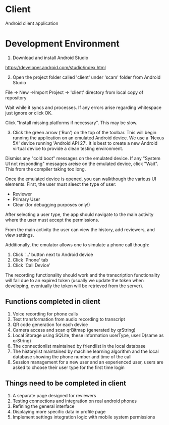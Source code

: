 # Client

Android client application

# Development Environment

1. Download and install Android Studio

https://developer.android.com/studio/index.html

2. Open the project folder called 'client' under 'scam' folder from Android Studio 

File -> New ->Import Project -> 'client' directory from local copy of repository

Wait while it syncs and processes. If any errors arise regarding whitespace just ignore or click OK.

Click "Install missing platforms if necessary". This may be slow.

3. Click the green arrow ('Run') on the top of the toolbar. This will begin running the application on an emulated Android device. We use a 'Nexus 5X' device running 'Android API 27'. It is best to create a new Android virtual device to provide a clean testing environment. 

Dismiss any "cold boot" messages on the emulated device.
If any "System UI not responding" messages areise on the emulated  device, click "Wait". This from the compiler taking too long.

Once the emulated device is opened, you can walkthough the various UI elements. First, the user must sleect the type of user:

* Reviewer
* Primary User
* Clear (for debugging purposes only!)

After selecting a user type, the app should navigate to the main activity where the user must accept the permissions.

From the main activity the user can view the history, add reviewers, and view settings.

Additionally, the emulator allows one to simulate a phone call though:

1. Click '...' button next to Android device
2. Click 'Phone' tab
3. Click 'Call Device'

The recording functionality should work and the transcription functionality will fail due to an expired token (usually we update the token when developing, eventually the token will be retrieved from the server).


## Functions completed in client
1. Voice recording for phone calls
2. Text transformation from audio recording to transcript
3. QR code generation for each device
4. Camera access and scan qrBitmap (generated by qrString)
5. Local Storage using SQLite, these information 
    userType, userID(same as qrString)
6. The connectionlist maintained by friendlist in the local database
7. The historylist maintained by machine learning algorithm and the local database
    showing the phone number and time of the call
8. Session management for a new user and an experienced user,
   users are asked to choose their user type for the first time login


## Things need to be completed in client
1. A separate page designed for reviewers
2. Testing connections and integration on real android phones
3. Refining the general interface 
4. Displaying more specific data in profile page
5. Implement settings integration logic with mobile system permissions



